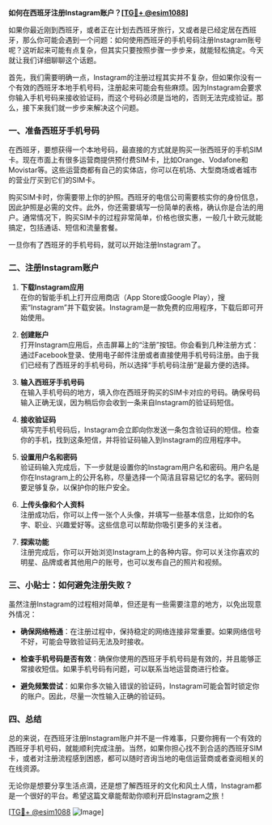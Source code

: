 **如何在西班牙注册Instagram账户？[[TG💪+ @esim1088](https://t.me/s/esim1088)]**

如果你最近刚到西班牙，或者正在计划去西班牙旅行，又或者是已经定居在西班牙，那么你可能会遇到一个问题：如何使用西班牙的手机号码注册Instagram账号呢？这听起来可能有点复杂，但其实只要按照步骤一步步来，就能轻松搞定。今天就让我们详细聊聊这个话题。

首先，我们需要明确一点，Instagram的注册过程其实并不复杂，但如果你没有一个有效的西班牙本地手机号码，注册起来可能会有些麻烦。因为Instagram会要求你输入手机号码来接收验证码，而这个号码必须是当地的，否则无法完成验证。那么，接下来我们就一步步来解决这个问题。

### 一、准备西班牙手机号码

在西班牙，要想获得一个本地号码，最直接的方式就是购买一张西班牙的手机SIM卡。现在市面上有很多运营商提供预付费SIM卡，比如Orange、Vodafone和Movistar等。这些运营商都有自己的实体店，你可以在机场、大型商场或者城市的营业厅买到它们的SIM卡。

购买SIM卡时，你需要带上你的护照。西班牙的电信公司需要核实你的身份信息，因此护照是必需的文件。此外，你还需要填写一份简单的表格，确认你是合法的用户。通常情况下，购买SIM卡的过程非常简单，价格也很实惠，一般几十欧元就能搞定，包括通话、短信和流量套餐。

一旦你有了西班牙的手机号码，就可以开始注册Instagram了。

### 二、注册Instagram账户

1. **下载Instagram应用**  
   在你的智能手机上打开应用商店（App Store或Google Play），搜索“Instagram”并下载安装。Instagram是一款免费的应用程序，下载后即可开始使用。

2. **创建账户**  
   打开Instagram应用后，点击屏幕上的“注册”按钮。你会看到几种注册方式：通过Facebook登录、使用电子邮件注册或者直接使用手机号码注册。由于我们已经有了西班牙的手机号码，所以选择“手机号码注册”是最方便的选择。

3. **输入西班牙手机号码**  
   在输入手机号码的地方，填入你在西班牙购买的SIM卡对应的号码。确保号码输入正确无误，因为稍后你会收到一条来自Instagram的验证码短信。

4. **接收验证码**  
   填写完手机号码后，Instagram会立即向你发送一条包含验证码的短信。检查你的手机，找到这条短信，并将验证码输入到Instagram的应用程序中。

5. **设置用户名和密码**  
   验证码输入完成后，下一步就是设置你的Instagram用户名和密码。用户名是你在Instagram上的公开名称，尽量选择一个简洁且容易记忆的名字。密码则要足够复杂，以保护你的账户安全。

6. **上传头像和个人资料**  
   注册成功后，你可以上传一张个人头像，并填写一些基本信息，比如你的名字、职业、兴趣爱好等。这些信息可以帮助你吸引更多的关注者。

7. **探索功能**  
   注册完成后，你可以开始浏览Instagram上的各种内容。你可以关注你喜欢的明星、品牌或者其他用户的账号，也可以发布自己的照片和视频。

### 三、小贴士：如何避免注册失败？

虽然注册Instagram的过程相对简单，但还是有一些需要注意的地方，以免出现意外情况：

- **确保网络畅通**：在注册过程中，保持稳定的网络连接非常重要。如果网络信号不好，可能会导致验证码无法及时接收。
  
- **检查手机号码是否有效**：确保你使用的西班牙手机号码是有效的，并且能够正常接收短信。如果手机号码有问题，可以联系当地运营商进行检查。

- **避免频繁尝试**：如果你多次输入错误的验证码，Instagram可能会暂时锁定你的账户。因此，尽量一次性输入正确的验证码。

### 四、总结

总的来说，在西班牙注册Instagram账户并不是一件难事，只要你拥有一个有效的西班牙手机号码，就能顺利完成注册。当然，如果你担心找不到合适的西班牙SIM卡，或者对注册流程感到困惑，都可以随时咨询当地的电信运营商或者查阅相关的在线资源。

无论你是想要分享生活点滴，还是想了解西班牙的文化和风土人情，Instagram都是一个很好的平台。希望这篇文章能帮助你顺利开启Instagram之旅！

[[TG💪+ @esim1088](https://t.me/s/esim1088) ![Image](https://i.postimg.cc/4NQfJmqS/Snipaste-2025-05-13-00-14-12.png)]
